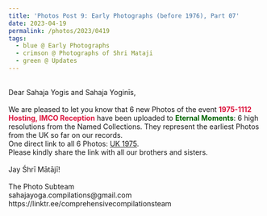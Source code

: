 ```yaml
---
title: 'Photos Post 9: Early Photographs (before 1976), Part 07'
date: 2023-04-19
permalink: /photos/2023/0419
tags:
  - blue @ Early Photographs
  - crimson @ Photographs of Shri Mataji
  - green @ Updates
---
```


<p>
<br>
Dear Sahaja Yogis and Sahaja Yoginīs,<br>
<br>
We are pleased to let you know that 6 new Photos of the event <font color="Crimson"><b>1975-1112 Hosting, IMCO Reception</b></font> have been uploaded to <font color="DarkGreen"><b>Eternal Moments</b></font>: 6 high resolutions from the Named Collections. They represent the earliest Photos from the UK so far on our records.<br>
One direct link to all 6 Photos: <a href="https://eternalmoments.smugmug.com/Countries/UK/1975/"> UK 1975</a>.<br>
Please kindly share the link with all our brothers and sisters.<br>

<br>
Jay Śhrī Mātājī!<br>
<br>
The Photo Subteam<br>
sahajayoga.compilations@gmail.com<br>
https://linktr.ee/comprehensivecompilationsteam<br>
</p>